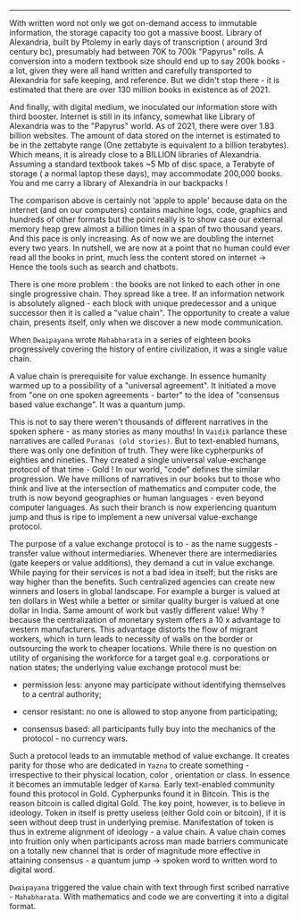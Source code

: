 ---

 With written word not only we got on-demand access to immutable information, the storage capacity too got a massive boost.  Library of Alexandria, built by Ptolemy in early days of transcription ( around 3rd century bc), presumably had between 70K to 700k "Papyrus" rolls. A conversion into a modern textbook size should end up to say 200k books - a lot, given they were all hand written and carefully transported to Alexandria for safe keeping, and reference. But we didn't stop there - it is estimated that there are over 130 million books in existence as of 2021.

And finally, with digital medium, we inoculated our information store with third booster. Internet is still in its infancy, somewhat like Library of Alexandria was to the "Papyrus" world. As of 2021, there were over 1.83 billion websites. The amount of data stored on the internet is estimated to be in the zettabyte range (One zettabyte is equivalent to a billion terabytes). Which means, it is already close to  a BILLION libraries of Alexandria. Assuming a standard textbook takes ~5 Mb of disc space, a Terabyte of storage ( a normal laptop these days), may accommodate 200,000 books. You and me carry a library of Alexandria in our backpacks !

 The comparison above is certainly not 'apple to apple' because data on the internet (and on our computers) contains machine logs, code, graphics and hundreds of other formats but the point really is to show case our external memory heap grew almost a billion times in a span of two thousand years. And this pace is only increasing. As of now we are doubling the internet every two years. In nutshell, we are now at a point that no human could ever read all the books in print,  much less the content stored on internet -> Hence the tools such as search and chatbots.

There is one more problem : the books are not linked to each other in one single progressive chain. They spread like a tree.  If an information network is absolutely aligned - each block with unique predecessor and a unique successor then it is called a "value chain". The opportunity to create a value chain, presents itself, only when we discover a new mode communication. 

When `Dwaipayana` wrote `Mahabharata` in a series of eighteen books progressively covering the history of entire civilization, it was a single value chain. 

A value chain is prerequisite for value exchange. In essence humanity warmed up to a possibility of a "universal agreement". It initiated a move from "one on one spoken agreements - barter" to the idea of "consensus based value exchange". It was a quantum jump.

 This is not to say there weren't thousands of different narratives in the spoken sphere - as many stories as many mouths! In `Vaidik` parlance these narratives are called `Puranas (old stories)`. But to text-enabled humans, there was only one definition of truth. They were like cypherpunks of eighties and nineties. They created a single universal value-exchange protocol of that time - Gold ! In our world, "code" defines the similar progression. We have millions of narratives in our books but to those who think and live at the intersection of mathematics and computer code, the truth is now beyond geographies or  human languages - even beyond computer languages. As such their branch is now experiencing quantum jump  and thus is ripe to implement a new universal value-exchange protocol.

The purpose of a value exchange protocol is to - as the name suggests - transfer value without intermediaries. Whenever there are intermediaries (gate keepers or value additions), they demand a cut in value exchange. While paying for their services is not a bad idea in itself; but the risks are way higher than the benefits. Such centralized agencies can create new winners and losers in global landscape. For example a burger is valued at ten dollars in West while a better or similar quality burger is valued at one dollar in India. Same amount of work but vastly different value! Why ? because the centralization of monetary system offers a 10 x advantage to western manufacturers. This advantage distorts the flow of migrant workers, which in turn leads to necessity of walls on the border or outsourcing the work to cheaper locations. While there is no question on utility of organising the workforce for a target goal e.g. corporations or nation states; the underlying value exchange protocol must be: 
- permission less:  anyone may participate without identifying themselves to a central authority;

- censor resistant: no one is allowed to stop anyone from participating;

- consensus based: all participants fully buy into the mechanics of the protocol - no currency wars.

Such a protocol leads to an immutable method of value exchange. It creates parity for those who are dedicated in `Yazna` to create something - irrespective to their physical location, color , orientation or class. In essence it becomes an immutable ledger of `Karma`. Early text-enabled community found this protocol in Gold. Cypherpunks found it in Bitcoin. This is the reason bitcoin is called digital Gold. The key point, however, is to believe in ideology. Token in itself is pretty useless (either Gold coin or bitcoin), if it is seen without deep trust in underlying premise. Manifestation of token is thus in extreme alignment of ideology - a value chain. A value chain comes into fruition only when participants across man made barriers communicate on a totally new channel that is order of magnitude more effective in attaining consensus - a quantum jump -> spoken word to written word to digital word.

`Dwaipayana` triggered the value chain with text through first scribed narrative - `Mahabharata`. With mathematics and code we are converting it into a digital format.


